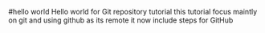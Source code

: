 #hello world 
Hello world for Git repository tutorial 
this tutorial focus maintly on git and using github as its remote
it now include steps for GitHub
